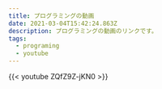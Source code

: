 ```yaml
---
title: プログラミングの動画
date: 2021-03-04T15:42:24.863Z
description: プログラミングの動画のリンクです。
tags:
  - programing
  - youtube
---
```


{{< youtube ZQfZ9Z-jKN0 >}}